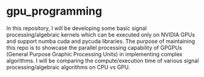 # gpu_programming
In this repository, I will be developing some basic signal processing/algebraic kernels which can be executed only on NVIDIA GPUs and support numba cuda and pycuda libraries. The purpose of maintaining this repo is to showcase the parallel processing capability of GPGPUs (General Purpose Graphic Processing Units) in implementing complex algorithms. I will be comparing the compute/execution time of various signal processing/algebraic algorithms on CPU vs GPU.


